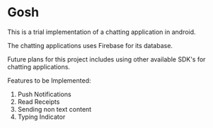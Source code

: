 # Gosh
This is a trial implementation of a chatting application in android.<br/>

The chatting applications uses Firebase for its database.<br/>

Future plans for this project includes using other available SDK's for chatting applications.<br/>

Features to be Implemented:<br/>
1. Push Notifications
2. Read Receipts
3. Sending non text content
4. Typing Indicator
